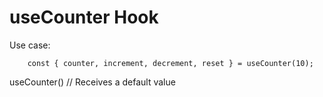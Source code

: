 # useCounter Hook

Use case:
```
    const { counter, increment, decrement, reset } = useCounter(10);

```

useCounter() // Receives a default value